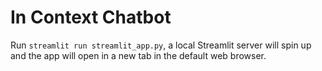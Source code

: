 # In Context Chatbot

Run `streamlit run streamlit_app.py`, a local Streamlit server will spin up and the app will open in a new tab in the default web browser.
